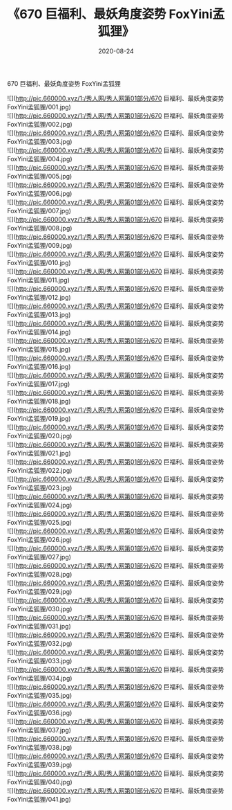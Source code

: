 ﻿---
layout: post
title:  《670 巨福利、最妖角度姿势 FoxYini孟狐狸》
date:   2020-08-24
img: http://pic.660000.xyz/1:/秀人网/秀人网第01部分/670 巨福利、最妖角度姿势 FoxYini孟狐狸/000.jpg
categories: [美女, 清纯, 唯美]
---

670 巨福利、最妖角度姿势 FoxYini孟狐狸

  ![](http://pic.660000.xyz/1:/秀人网/秀人网第01部分/670 巨福利、最妖角度姿势 FoxYini孟狐狸/001.jpg) <br> ![](http://pic.660000.xyz/1:/秀人网/秀人网第01部分/670 巨福利、最妖角度姿势 FoxYini孟狐狸/002.jpg) <br> ![](http://pic.660000.xyz/1:/秀人网/秀人网第01部分/670 巨福利、最妖角度姿势 FoxYini孟狐狸/003.jpg) <br> ![](http://pic.660000.xyz/1:/秀人网/秀人网第01部分/670 巨福利、最妖角度姿势 FoxYini孟狐狸/004.jpg) <br> ![](http://pic.660000.xyz/1:/秀人网/秀人网第01部分/670 巨福利、最妖角度姿势 FoxYini孟狐狸/005.jpg) <br> ![](http://pic.660000.xyz/1:/秀人网/秀人网第01部分/670 巨福利、最妖角度姿势 FoxYini孟狐狸/006.jpg) <br> ![](http://pic.660000.xyz/1:/秀人网/秀人网第01部分/670 巨福利、最妖角度姿势 FoxYini孟狐狸/007.jpg) <br> ![](http://pic.660000.xyz/1:/秀人网/秀人网第01部分/670 巨福利、最妖角度姿势 FoxYini孟狐狸/008.jpg) <br> ![](http://pic.660000.xyz/1:/秀人网/秀人网第01部分/670 巨福利、最妖角度姿势 FoxYini孟狐狸/009.jpg) <br> ![](http://pic.660000.xyz/1:/秀人网/秀人网第01部分/670 巨福利、最妖角度姿势 FoxYini孟狐狸/010.jpg) <br> ![](http://pic.660000.xyz/1:/秀人网/秀人网第01部分/670 巨福利、最妖角度姿势 FoxYini孟狐狸/011.jpg) <br> ![](http://pic.660000.xyz/1:/秀人网/秀人网第01部分/670 巨福利、最妖角度姿势 FoxYini孟狐狸/012.jpg) <br> ![](http://pic.660000.xyz/1:/秀人网/秀人网第01部分/670 巨福利、最妖角度姿势 FoxYini孟狐狸/013.jpg) <br> ![](http://pic.660000.xyz/1:/秀人网/秀人网第01部分/670 巨福利、最妖角度姿势 FoxYini孟狐狸/014.jpg) <br> ![](http://pic.660000.xyz/1:/秀人网/秀人网第01部分/670 巨福利、最妖角度姿势 FoxYini孟狐狸/015.jpg) <br> ![](http://pic.660000.xyz/1:/秀人网/秀人网第01部分/670 巨福利、最妖角度姿势 FoxYini孟狐狸/016.jpg) <br> ![](http://pic.660000.xyz/1:/秀人网/秀人网第01部分/670 巨福利、最妖角度姿势 FoxYini孟狐狸/017.jpg) <br> ![](http://pic.660000.xyz/1:/秀人网/秀人网第01部分/670 巨福利、最妖角度姿势 FoxYini孟狐狸/018.jpg) <br> ![](http://pic.660000.xyz/1:/秀人网/秀人网第01部分/670 巨福利、最妖角度姿势 FoxYini孟狐狸/019.jpg) <br> ![](http://pic.660000.xyz/1:/秀人网/秀人网第01部分/670 巨福利、最妖角度姿势 FoxYini孟狐狸/020.jpg) <br> ![](http://pic.660000.xyz/1:/秀人网/秀人网第01部分/670 巨福利、最妖角度姿势 FoxYini孟狐狸/021.jpg) <br> ![](http://pic.660000.xyz/1:/秀人网/秀人网第01部分/670 巨福利、最妖角度姿势 FoxYini孟狐狸/022.jpg) <br> ![](http://pic.660000.xyz/1:/秀人网/秀人网第01部分/670 巨福利、最妖角度姿势 FoxYini孟狐狸/023.jpg) <br> ![](http://pic.660000.xyz/1:/秀人网/秀人网第01部分/670 巨福利、最妖角度姿势 FoxYini孟狐狸/024.jpg) <br> ![](http://pic.660000.xyz/1:/秀人网/秀人网第01部分/670 巨福利、最妖角度姿势 FoxYini孟狐狸/025.jpg) <br> ![](http://pic.660000.xyz/1:/秀人网/秀人网第01部分/670 巨福利、最妖角度姿势 FoxYini孟狐狸/026.jpg) <br> ![](http://pic.660000.xyz/1:/秀人网/秀人网第01部分/670 巨福利、最妖角度姿势 FoxYini孟狐狸/027.jpg) <br> ![](http://pic.660000.xyz/1:/秀人网/秀人网第01部分/670 巨福利、最妖角度姿势 FoxYini孟狐狸/028.jpg) <br> ![](http://pic.660000.xyz/1:/秀人网/秀人网第01部分/670 巨福利、最妖角度姿势 FoxYini孟狐狸/029.jpg) <br> ![](http://pic.660000.xyz/1:/秀人网/秀人网第01部分/670 巨福利、最妖角度姿势 FoxYini孟狐狸/030.jpg) <br> ![](http://pic.660000.xyz/1:/秀人网/秀人网第01部分/670 巨福利、最妖角度姿势 FoxYini孟狐狸/031.jpg) <br> ![](http://pic.660000.xyz/1:/秀人网/秀人网第01部分/670 巨福利、最妖角度姿势 FoxYini孟狐狸/032.jpg) <br> ![](http://pic.660000.xyz/1:/秀人网/秀人网第01部分/670 巨福利、最妖角度姿势 FoxYini孟狐狸/033.jpg) <br> ![](http://pic.660000.xyz/1:/秀人网/秀人网第01部分/670 巨福利、最妖角度姿势 FoxYini孟狐狸/034.jpg) <br> ![](http://pic.660000.xyz/1:/秀人网/秀人网第01部分/670 巨福利、最妖角度姿势 FoxYini孟狐狸/035.jpg) <br> ![](http://pic.660000.xyz/1:/秀人网/秀人网第01部分/670 巨福利、最妖角度姿势 FoxYini孟狐狸/036.jpg) <br> ![](http://pic.660000.xyz/1:/秀人网/秀人网第01部分/670 巨福利、最妖角度姿势 FoxYini孟狐狸/037.jpg) <br> ![](http://pic.660000.xyz/1:/秀人网/秀人网第01部分/670 巨福利、最妖角度姿势 FoxYini孟狐狸/038.jpg) <br> ![](http://pic.660000.xyz/1:/秀人网/秀人网第01部分/670 巨福利、最妖角度姿势 FoxYini孟狐狸/039.jpg) <br> ![](http://pic.660000.xyz/1:/秀人网/秀人网第01部分/670 巨福利、最妖角度姿势 FoxYini孟狐狸/040.jpg) <br> ![](http://pic.660000.xyz/1:/秀人网/秀人网第01部分/670 巨福利、最妖角度姿势 FoxYini孟狐狸/041.jpg) <br>